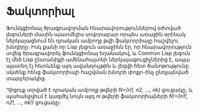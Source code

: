 # Ֆակտորիալ

Ֆունկցիոնալ ծրագրավորման հնարավորություններով օժտված լեզուների 
մասին պատմելիս սովորաբար որպես առաջին օրինակ ներկայացնում են 
դրական ամբողջ թվի ֆակտորիալը հաշվելու խնդիրը։ Իսկ քանի որ Lisp
լեզուն առաջինն էր, որ հնարավորություն տվեց ծրագրավորել ֆունկցիոնալ
եղանակով, և Common Lisp լեզուն էլ մեծ Lisp ընտանիքի ամենահայտնի 
ներկայացուցիչներից է, ապա այստեղ էլ հետևենք այդ ավանդույթին և 
լեզվի հետ ծանոթությունը սկսենք հենց ֆակտորիալի հաշվման խնդրի 
փոքր-ինչ ընդլայնված տարբերակից.

Դիցուք տրված է դրական ամբողջ թվերի _N=(n1, n2, ..., nk)_ ցուցակը, 
և պահանջվում է կազմել նույն այդ _ni_ թվերի ֆակտորիալների 
_N!=(n1!, n2!, ..., nk!)_ ցուցակը։


